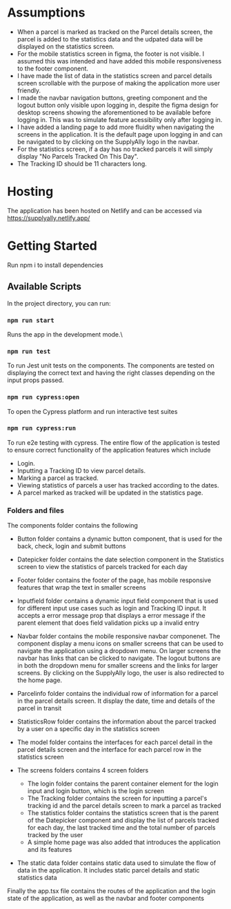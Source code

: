 # Assumptions
- When a parcel is marked as tracked on the Parcel details screen, the parcel is added to the statistics data and the udpated data will be displayed on the statistics screen.
- For the mobile statistics screen in figma, the footer is not visible. I assumed this was intended and have added this mobile responsiveness to the footer component.
- I have made the list of data in the statistics screen and parcel details screen scrollable with the purpose of making the application more user friendly.
- I made the navbar navigation buttons, greeting component and the logout button only visible upon logging in, despite the figma design for desktop screens showing the aforementioned to be available before logging in. This was to simulate feature acessibility only after logging in.
- I have added a landing page to add more fluidity when navigating the screens in the application. It is the default page upon logging in and can be navigated to by clicking on the SupplyAlly logo in the navbar.
- For the statistics screen, if a day has no tracked parcels it will simply display "No Parcels Tracked On This Day".
- The Tracking ID should be 11 characters long.
# Hosting
The application has been hosted on Netlify and can be accessed via https://supplyally.netlify.app/
# Getting Started 

Run npm i to install dependencies
## Available Scripts

In the project directory, you can run:

### `npm run start`

Runs the app in the development mode.\

### `npm run test`

To run Jest unit tests on the components.
The components are tested on displaying the correct text and having the right classes depending on the input props passed.

### `npm run cypress:open`

To open the Cypress platform and run interactive test suites

### `npm run cypress:run`

To run e2e testing with cypress.
The entire flow of the application is tested to ensure correct functionality of the application features which include
- Login.
- Inputting a Tracking ID to view parcel details.
- Marking a parcel as tracked.
- Viewing statistics of parcels a user has tracked according to the dates. 
- A parcel marked as tracked will be updated in the statistics page.

### Folders and files

The components folder contains the following
- Button folder contains a dynamic button component, that is used for the back, check, login and submit buttons

- Datepicker folder contains the date selection component in the Statistics screen to view the statistics of parcels tracked for each day

- Footer folder contains the footer of the page, has mobile responsive features that wrap the text in smaller screens

- Inputfield folder contains a dynamic input field component that is used for different input use cases such as login and Tracking ID input. It accepts a error message prop that displays a error message if the parent element that does field validation picks up a invalid entry

- Navbar folder contains the mobile responsive navbar componenet. The component display a menu icons on smaller screens that can be used to navigate the application using a dropdown menu. On larger screens the navbar has links that can be clicked to navigate. The logout buttons are in both the dropdown menu for smaller screens and the links for larger screens. By clicking on the SupplyAlly logo, the user is also redirected to the home page.

- Parcelinfo folder contains the individual row of information for a parcel in the parcel details screen. It display the date, time and details of the parcel in transit

- StatisticsRow folder contains the information about the parcel tracked by a user on a specific day in the statistics screen
  
- The model folder contains the interfaces for each parcel detail in the parcel details screen and the interface for each parcel row in the statistics screen

- The screens folders contains 4 screen folders
  - The login folder contains the parent container element for the login input and login button, which is the login screen
  - The Tracking folder contains the screen for inputting a parcel's tracking id and the parcel details screen to mark a parcel as tracked
  - The statistics folder contains the statistics screen that is the parent of the Datepicker component and display the list of parcels tracked for each day, the last tracked time and the total number of parcels tracked by the user
  - A simple home page was also added that introduces the application and its features

- The static data folder contains static data used to simulate the flow of data in the application. It includes static parcel details and static statistics data


Finally the app.tsx file contains the routes of the application and the login state of the application, as well as the navbar and footer components 
